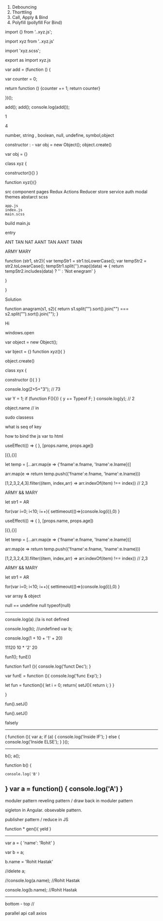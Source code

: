 1) Debouncing
2) Thorttling 
3) Call, Apply & Bind 
4) Polyfill (pollyfill For Bind)


import {} from '..xyz.js';

import xyz from '..xyz.js'

import 'xyz.scss';

export as import xyz.js



var add = (function () {

 var counter = 0;

 return function () {counter += 1; return counter}

})();

add();
add();
console.log(add());


1


4

number, string , boolean, null, undefine, symbol,object

constructor : - var obj = new Object();
object.create()

var obj = {}

class xyz {

constructor(){}
}

function xyz(){}

src
	component
	pages
	Redux
		Actions
		Reducer
		store
	service
	auth
	modal
	themes
		abstarct
		scss

	app.js
	index.js
	main.scss

build
	main.js
	

entry

ANT TAN NAT 
AANT  TAN
AANT TANN

ARMY MARY

function (str1, str2){
	var tempStr1 = str1.toLowerCase();
	var tempStr2 = str2.toLowarCase();
	tempStr1.split('').map((data) => {
	return	tempStr2.includes(data) ? '' : 'Not enegram'
} 
	
}


}


Solution 

function anagram(s1, s2){
  return s1.split("").sort().join("") === s2.split("").sort().join("");
}






Hi

windows.open

var object = new Object();

var bject = {}
 function xyz(){
 }
 
 object.create()
 
 class xyx {
 
constructor (){
}
}

console.log(2+5+"3"); // 73

var Y = 1;
if (function F(){})
{
y += Typeof F;
}
console.log(y); // 2

object.name // in




sudo classess


what is seq of key

how to bind the js var to html


useEffect(() => {
}, [props.name, props.age])


[{},{}]

let temp = [...arr.map(e => {'fname':e.fname, 'lname':e.lname})]

arr.map(e => return temp.push({'fname':e.fname, 'lname':e.lname}))

[1,2,3,2,4,3].filter((item, index,arr) => arr.indexOf(item) !== index)) // 2,3

ARMY && MARY

let str1 = AR

for(var i=0; i<10; i++){
settimeout(()=>{console.log(i)},0)
}


useEffect(() => {
}, [props.name, props.age])


[{},{}]

let temp = [...arr.map(e => {'fname':e.fname, 'lname':e.lname})]

arr.map(e => return temp.push({'fname':e.fname, 'lname':e.lname}))

[1,2,3,2,4,3].filter((item, index,arr) => arr.indexOf(item) !== index)) // 2,3

ARMY && MARY

let str1 = AR

for(var i=0; i<10; i++){
settimeout(()=>{console.log(i)},0)
}


var array & object

null == undefine
null 
typeof(null)

---------------------------------------
console.log(a) //a is not defined

console.log(b); //undefined
var b;

console.log(1 + 10 + '1' + 20)

11120 
10 * '2'
20

fun1();
funE() 

function fun1 (){
console.log('funct Dec');
}

var funE = function (){
console.log('func Exp');
}


let fun = function(){
	let i = 0;
	return{
	setJ(){
		return i;
	}
	}	

}

fun().setJ()

fun().setJ()

falsely

___________________________________
( function (){
var a;
if (a) {
  console.log('Inside IF');
} else {
  console.log('Inside ELSE');
}
}(); 

------------------------------------------
b();
  a();

  function b() {

    console.log('B')
  }
  var a = function() {
    console.log('A')
  }
------------------------------------------
moduler pattern
reveling pattern / draw back in moduler pattern

sigleton in Angular.
obsevable pattern.

publisher pattern / reduce in JS




function * gen(){
	yeld
}



_________________________________

var a = {
  'name': 'Rohit'
}

var b = a;

b.name = 'Rohit Hastak'

//delete a;

//console.log(a.name); //Rohit Hastak

console.log(b.name); //Rohit Hastak


-----------------------------------------------
bottom - top //

parallel api call
axios 











